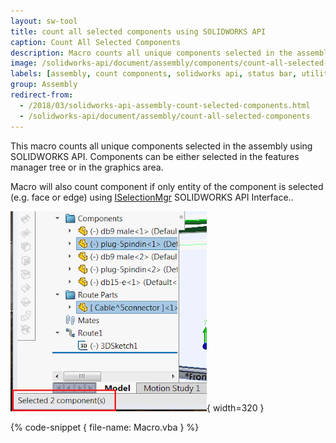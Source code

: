 ```yaml
---
layout: sw-tool
title: count all selected components using SOLIDWORKS API
caption: Count All Selected Components
description: Macro counts all unique components selected in the assembly and displays the result in the commands bar
image: /solidworks-api/document/assembly/components/count-all-selected-components/status-bar-selected-comps.png
labels: [assembly, count components, solidworks api, status bar, utility]
group: Assembly
redirect-from:
  - /2018/03/solidworks-api-assembly-count-selected-components.html
  - /solidworks-api/document/assembly/count-all-selected-components
---
```

This macro counts all unique components selected in the assembly using SOLIDWORKS API. Components can be either selected in the features manager tree or in the graphics area.

Macro will also count component if only entity of the component is selected (e.g. face or edge) using [ISelectionMgr](http://help.solidworks.com/2018/english/api/sldworksapi/SolidWorks.Interop.sldworks~SolidWorks.Interop.sldworks.ISelectionMgr.html) SOLIDWORKS API Interface..

![Quantity of selected components displayed in the status bar](status-bar-selected-comps.png){ width=320 }

{% code-snippet { file-name: Macro.vba } %}
